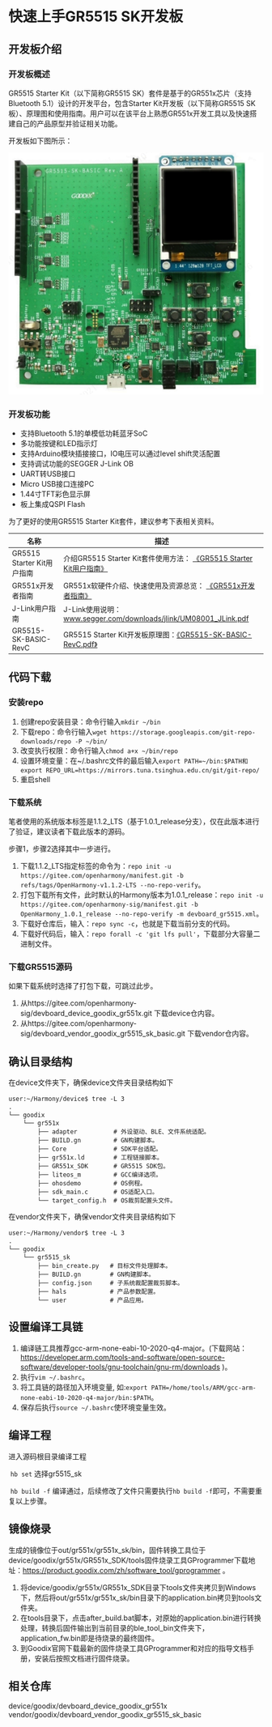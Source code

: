 # 快速上手GR5515 SK开发板

## 开发板介绍

### 开发板概述
GR5515 Starter Kit（以下简称GR5515 SK）套件是基于的GR551x芯片（支持Bluetooth 5.1）设计的开发平台，包含Starter Kit开发板（以下简称GR5515 SK板）、原理图和使用指南。用户可以在该平台上熟悉GR551x开发工具以及快速搭建自己的产品原型并验证相关功能。

开发板如下图所示：

![](./figures/GR5515_SK_Board.png)

### 开发板功能

*  支持Bluetooth 5.1的单模低功耗蓝牙SoC
*  多功能按键和LED指示灯
*  支持Arduino模块插接接口，IO电压可以通过level shift灵活配置
*  支持调试功能的SEGGER J-Link OB
*  UART转USB接口
*  Micro USB接口连接PC
*  1.44寸TFT彩色显示屏
*  板上集成QSPI Flash

为了更好的使用GR5515 Starter Kit套件，建议参考下表相关资料。

|            名称            |                                                                                       描述                                                                                        |
| ------------------------- | --------------------------------------------------------------------------------------------------------------------------------------------------------------------------------- |
| GR5515 Starter Kit用户指南 | 介绍GR5515 Starter Kit套件使用方法： [《GR5515 Starter Kit用户指南》]( https://docs.goodix.com/zh/online/detail/gr5515_starter_kit_user_guide/V1.7/42a03ba92cad1d63afd9baa8bb8c37df) |
| GR551x开发者指南           | GR551x软硬件介绍、快速使用及资源总览： [《GR551x开发者指南》]( https://docs.goodix.com/zh/online/detail/gr551x_develop_guide/V2.3/27f7d503bcd7ad1d63fa5b316b3bde4f)                    |
| J-Link用户指南             | J-Link使用说明：www.segger.com/downloads/jlink/UM08001_JLink.pdf                                                                                                                   |
| GR5515-SK-BASIC-RevC      | GR5515 Starter Kit开发板原理图：[《GR5515-SK-BASIC-RevC.pdf》]( https://product.goodix.com/zh/docview/GR5515-SK-BASIC-RevC_Rev.1.5?objectId=100&objectType=document&version=133)   |


## 代码下载

### 安装repo

1. 创建repo安装目录：命令行输入`mkdir ~/bin`
2. 下载repo：命令行输入`wget https://storage.googleapis.com/git-repo-downloads/repo -P ~/bin/`
3. 改变执行权限：命令行输入`chmod a+x ~/bin/repo`
4. 设置环境变量：在~/.bashrc文件的最后输入`export PATH=~/bin:$PATH和export REPO_URL=https://mirrors.tuna.tsinghua.edu.cn/git/git-repo/`
5. 重启shell

### 下载系统

笔者使用的系统版本标签是1.1.2_LTS（基于1.0.1_release分支），仅在此版本进行了验证，建议读者下载此版本的源码。

步骤1，步骤2选择其中一步进行。

1. 下载1.1.2_LTS指定标签的命令为：`repo init -u https://gitee.com/openharmony/manifest.git -b refs/tags/OpenHarmony-v1.1.2-LTS --no-repo-verify`。
2. 打包下载所有文件，此时默认的Harmony版本为1.0.1_release：`repo init -u https://gitee.com/openharmony-sig/manifest.git -b OpenHarmony_1.0.1_release --no-repo-verify -m devboard_gr5515.xml`。
3. 下载好仓库后，输入：`repo sync -c`，也就是下载当前分支的代码。
4. 下载好代码后，输入：`repo forall -c 'git lfs pull'`，下载部分大容量二进制文件。



### 下载GR5515源码

如果下载系统时选择了打包下载，可跳过此步。

1. 从https://gitee.com/openharmony-sig/devboard_device_goodix_gr551x.git          下载device仓内容。
2. 从https://gitee.com/openharmony-sig/devboard_vendor_goodix_gr5515_sk_basic.git 下载vendor仓内容。



## 确认目录结构

在device文件夹下，确保device文件夹目录结构如下

```shell
user:~/Harmony/device$ tree -L 3
.
└── goodix
    └── gr551x
        ├── adapter          # 外设驱动、BLE、文件系统适配。
        ├── BUILD.gn         # GN构建脚本。
        ├── Core             # SDK平台适配。
        ├── gr551x.ld        # 工程链接脚本。
        ├── GR551x_SDK       # GR5515 SDK包。
        ├── liteos_m         # GCC编译选项。
        ├── ohosdemo         # OS例程。
        ├── sdk_main.c       # OS适配入口。
        └── target_config.h  # OS裁剪配置头文件。

```
在vendor文件夹下，确保vendor文件夹目录结构如下

```shell
user:~/Harmony/vendor$ tree -L 3
.
└── goodix
    └── gr5515_sk
        ├── bin_create.py   # 目标文件处理脚本。
        ├── BUILD.gn        # GN构建脚本。
        ├── config.json     # 子系统裁配置裁剪脚本。
        ├── hals            # 产品参数配置。
        └── user            # 产品应用。
```

## 设置编译工具链

1. 编译链工具推荐gcc-arm-none-eabi-10-2020-q4-major。(下载网站：https://developer.arm.com/tools-and-software/open-source-software/developer-tools/gnu-toolchain/gnu-rm/downloads )。
2. 执行`vim ~/.bashrc`。
3. 将工具链的路径加入环境变量, 如:`export PATH=/home/tools/ARM/gcc-arm-none-eabi-10-2020-q4-major/bin:$PATH`。
3. 保存后执行`source ~/.bashrc`使环境变量生效。

## 编译工程

进入源码根目录编译工程

   ​	`hb set`       选择gr5515_sk

   ​	`hb build -f`  编译通过，后续修改了文件只需要执行`hb build -f`即可，不需要重复以上步骤。

## 镜像烧录

生成的镜像位于out/gr551x/gr551x_sk/bin，固件转换工具位于device/goodix/gr551x/GR551x_SDK/tools固件烧录工具GProgrammer下载地址：https://product.goodix.com/zh/software_tool/gprogrammer 。

1. 将device/goodix/gr551x/GR551x_SDK目录下tools文件夹拷贝到Windows下，然后将out/gr551x/gr551x_sk/bin目录下的application.bin拷贝到tools文件夹。
2. 在tools目录下，点击after_build.bat脚本，对原始的application.bin进行转换处理，转换后固件输出到当前目录的ble_tool_bin文件夹下，application_fw.bin即是待烧录的最终固件。
3. 到Goodix官网下载最新的固件烧录工具GProgrammer和对应的指导文档手册，安装后按照文档进行固件烧录。

## 相关仓库

device/goodix/devboard_device_goodix_gr551x
vendor/goodix/devboard_vendor_goodix_gr5515_sk_basic
